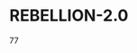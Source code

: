 # REBELLION-2.0                                                                                                          

77
